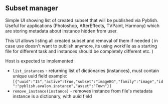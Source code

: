 Subset manager
--------------

Simple UI showing list of created subset that will be published via Pyblish.
Useful for applications (Photoshop, AfterEffects, TVPaint, Harmony) which are
storing metadata about instance hidden from user.

This UI allows listing all created subset and removal of them if needed (
in case use doesn't want to publish anymore, its using workfile as a starting 
file for different task and instances should be completely different etc.
)

Host is expected to implemented:
- `list_instances` - returning list of dictionaries (instances), must contain
    unique uuid field
    example: 
    ```[{"uuid":"15","active":true,"subset":"imageBG","family":"image","id":"pyblish.avalon.instance","asset":"Town"}]```
- `remove_instance(instance)` - removes instance from file's metadata
    instance is a dictionary, with uuid field 